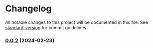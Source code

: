 # Changelog

All notable changes to this project will be documented in this file. See [standard-version](https://github.com/conventional-changelog/standard-version) for commit guidelines.

### [0.0.2](https://github.com/Kontent-ai-consulting/kontent-ai-model-accelerator/compare/v0.0.10...v0.0.2) (2024-02-23)
